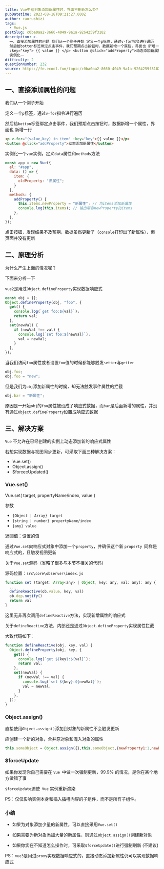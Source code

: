 ```yaml
---
title: Vue中给对象添加新属性时，界面不刷新怎么办?
pubDatetime: 2023-08-18T09:21:27.000Z
author: caorushizi
tags:
  - Vue.js
postSlug: c0ba0aa2-8660-4049-9a1a-9264259f3182
description: >-
  一、直接添加属性的问题 我们从一个例子开始 定义一个p标签，通过v-for指令进行遍历
  然后给botton标签绑定点击事件，我们预期点击按钮时，数据新增一个属性，界面也 新增一行 <p v-for="(value,key) in item"
  :key="key"> {{ value }} </p> <button @click="addProperty">动态添加新属性</button>
  实例化一
difficulty: 2
questionNumber: 232
source: https://fe.ecool.fun/topic/c0ba0aa2-8660-4049-9a1a-9264259f3182
---
```


## 一、直接添加属性的问题

我们从一个例子开始

定义一个`p`标签，通过`v-for`指令进行遍历

然后给`botton`标签绑定点击事件，我们预期点击按钮时，数据新增一个属性，界面也 新增一行

```html
<p v-for="(value,key) in item" :key="key">{{ value }}</p>
<button @click="addProperty">动态添加新属性</button>
```

实例化一个`vue`实例，定义`data`属性和`methods`方法

```js
const app = new Vue({
  el: "#app",
  data: () => {
    item: {
      oldProperty: "旧属性";
    }
  },
  methods: {
    addProperty() {
      this.items.newProperty = "新属性"; // 为items添加新属性
      console.log(this.items); // 输出带有newProperty的items
    },
  },
});
```

点击按钮，发现结果不及预期，数据虽然更新了（`console`打印出了新属性），但页面并没有更新

## 二、原理分析

为什么产生上面的情况呢？

下面来分析一下

`vue2`是用过`Object.defineProperty`实现数据响应式

```js
const obj = {};
Object.defineProperty(obj, "foo", {
  get() {
    console.log(`get foo:${val}`);
    return val;
  },
  set(newVal) {
    if (newVal !== val) {
      console.log(`set foo:${newVal}`);
      val = newVal;
    }
  },
});
```

当我们访问`foo`属性或者设置`foo`值的时候都能够触发`setter`与`getter`

```js
obj.foo;
obj.foo = "new";
```

但是我们为`obj`添加新属性的时候，却无法触发事件属性的拦截

```js
obj.bar = "新属性";
```

原因是一开始`obj`的`foo`属性被设成了响应式数据，而`bar`是后面新增的属性，并没有通过`Object.defineProperty`设置成响应式数据

## 三、解决方案

`Vue` 不允许在已经创建的实例上动态添加新的响应式属性

若想实现数据与视图同步更新，可采取下面三种解决方案：

- Vue.set()
- Object.assign()
- $forcecUpdated()

### Vue.set()

Vue.set( target, propertyName/index, value )

参数

- `{Object | Array} target`
- `{string | number} propertyName/index`
- `{any} value`

返回值：设置的值

通过`Vue.set`向响应式对象中添加一个`property`，并确保这个新 `property `同样是响应式的，且触发视图更新

关于`Vue.set`源码（省略了很多与本节不相关的代码）

源码位置：`src\core\observer\index.js`

```js
function set (target: Array<any> | Object, key: any, val: any): any {
  ...
  defineReactive(ob.value, key, val)
  ob.dep.notify()
  return val
}
```

这里无非再次调用`defineReactive`方法，实现新增属性的响应式

关于`defineReactive`方法，内部还是通过`Object.defineProperty`实现属性拦截

大致代码如下：

```js
function defineReactive(obj, key, val) {
  Object.defineProperty(obj, key, {
    get() {
      console.log(`get ${key}:${val}`);
      return val;
    },
    set(newVal) {
      if (newVal !== val) {
        console.log(`set ${key}:${newVal}`);
        val = newVal;
      }
    },
  });
}
```

### Object.assign()

直接使用`Object.assign()`添加到对象的新属性不会触发更新

应创建一个新的对象，合并原对象和混入对象的属性

```js
this.someObject = Object.assign({},this.someObject,{newProperty1:1,newProperty2:2 ...})
```

### $forceUpdate

如果你发现你自己需要在 `Vue `中做一次强制更新，99.9% 的情况，是你在某个地方做错了事

`$forceUpdate`迫使` Vue` 实例重新渲染

PS：仅仅影响实例本身和插入插槽内容的子组件，而不是所有子组件。

### 小结

- 如果为对象添加少量的新属性，可以直接采用`Vue.set()`

- 如果需要为新对象添加大量的新属性，则通过`Object.assign()`创建新对象

- 如果你实在不知道怎么操作时，可采取`$forceUpdate()`进行强制刷新 (不建议)

PS：`vue3`是用过`proxy`实现数据响应式的，直接动态添加新属性仍可以实现数据响应式
